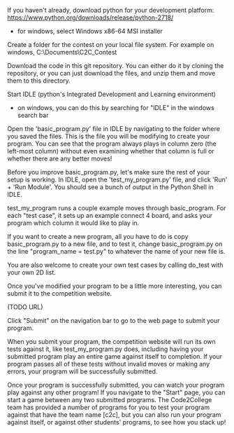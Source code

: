If you haven't already, download python for your development platform:
https://www.python.org/downloads/release/python-2718/
 - for windows, select Windows x86-64 MSI installer

Create a folder for the contest on your local file system.
For example on windows, C:\Documents\C2C_Contest

Download the code in this git repository. You can either do it by cloning the repository, or you can just download the files, and unzip them and move them to this directory.

Start IDLE (python's Integrated Development and Learning environment)
 - on windows, you can do this by searching for "IDLE" in the windows search bar

Open the 'basic_program.py' file in IDLE by navigating to the folder where you saved the files. This is the file you will be modifying to create your program.
You can see that the program always plays in column zero (the left-most column) without even examining whether that column is full or whether there are any better moves!


Before you improve basic_program.py, let's make sure the rest of your setup is working.
In IDLE, open the 'test_my_program.py' file, and click 'Run' + 'Run Module'.
You should see a bunch of output in the Python Shell in IDLE.

test_my_program runs a couple example moves through basic_program.
For each "test case", it sets up an example connect 4 board, and asks your program which column it would like to play in.

If you want to create a new program, all you have to do is copy basic_program.py to a new file, and to test it, change basic_program.py on the line "program_name = test.py" to  whatever the name of your new file is.

You are also welcome to create your own test cases by calling do_test with your own 2D list.

Once you've modified your program to be a little more interesting, you can submit it to the competition website.

(TODO URL)

Click "Submit" on the navigation bar to go to the web page to submit your program.

When you submit your program, the competition website will run its own tests against it, like test_my_program.py does, including having your submitted program play an entire game against itself to completion. If your program passes all of these tests without invalid moves or making any errors, your program will be successfully submitted.

Once your program is successfully submitted, you can watch your program play against any other program!
If you navigate to the "Start" page, you can start a game between any two submitted programs. The Code2College team has provided a number of programs for you to test your program against that have the team name [c2c], but you can also run your program against itself, or against other students' programs, to see how you stack up!







